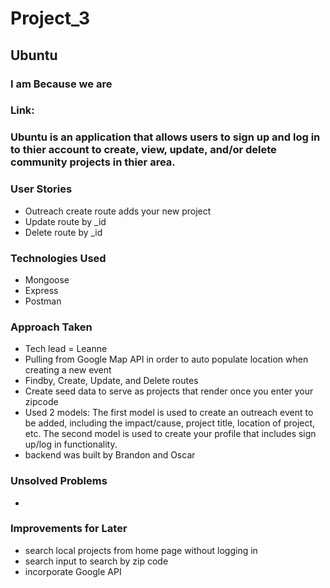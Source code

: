 # Project_3

## Ubuntu
### I am Because we are

### Link:

### Ubuntu is an application that allows users to sign up and log in to thier account to create, view, update, and/or delete community projects in thier area.

### User Stories 
- Outreach create route adds your new project
- Update route by _id
- Delete route by _id 

### Technologies Used 
- Mongoose
- Express
- Postman

### Approach Taken
- Tech lead = Leanne
- Pulling from Google Map API in order to auto populate location when creating a new event
- Findby, Create, Update, and Delete routes
- Create seed data to serve as projects that render once you enter your zipcode
- Used 2 models: The first model is used to create an outreach event to be added, including the impact/cause, project title, location of project, etc. The second model is used to create your profile that includes sign up/log in functionality. 
- backend was built by Brandon and Oscar

### Unsolved Problems
-

### Improvements for Later
- search local projects from home page without logging in
- search input to search by zip code
- incorporate Google API
